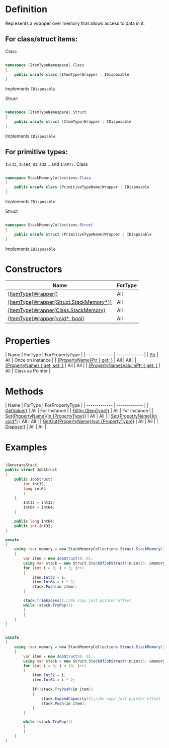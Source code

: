 # Definition
Represents a wrapper over memory that allows access to data in it.

## For class/struct items:
Class
```C#

namespace {ItemTypeNamespace}.Class
{
    public unsafe class {ItemType}Wrapper : IDisposable
}

```
Implements
`IDisposable`

Struct
```C#

namespace {ItemTypeNamespace}.Struct
{
    public unsafe struct {ItemType}Wrapper : IDisposable
}

```
Implements
`IDisposable`

## For primitive types:
`Int32`, `Int64`, `UInt32`... and `IntPtr`.
Class
```C#

namespace StackMemoryCollections.Class
{
    public unsafe class {PrimitiveTypeName}Wrapper : IDisposable
}

```
Implements
`IDisposable`

Struct
```C#

namespace StackMemoryCollections.Struct
{
    public unsafe struct {PrimitiveTypeName}Wrapper : IDisposable
}

```
Implements
`IDisposable`

# Constructors

| Name | ForType |
| ------------- | ------------- |
| [{ItemType}Wrapper()](https://github.com/SoftStoneDevelop/StackMemoryCollections/blob/main/Documentation/Wrapper/Constructor1.md)  | All |
| [{ItemType}Wrapper(Struct.StackMemory*))](https://github.com/SoftStoneDevelop/StackMemoryCollections/blob/main/Documentation/Wrapper/Constructor2.md)  | All |
| [{ItemType}Wrapper(Class.StackMemory)](https://github.com/SoftStoneDevelop/StackMemoryCollections/blob/main/Documentation/Wrapper/Constructor3.md)  | All |
| [{ItemType}Wrapper(void*, bool)](https://github.com/SoftStoneDevelop/StackMemoryCollections/blob/main/Documentation/Stack/Constructor4.md)  | All |

# Properties

| Name | ForType | ForPropertyType |
| ------------- | ------------- |
| [Ptr](https://github.com/SoftStoneDevelop/StackMemoryCollections/blob/main/Documentation/Wrapper/MemoryPtr.md)  | All | Once on instance |
| [{PropertyName}Ptr { get; }](https://github.com/SoftStoneDevelop/StackMemoryCollections/blob/main/Documentation/Wrapper/PropertyPtr.md)  | All | All |
| [{PropertyName} { get; set; }](https://github.com/SoftStoneDevelop/StackMemoryCollections/blob/main/Documentation/Wrapper/PropertyGetSet.md)  | All | All |
| [{PropertyName}ValuiInPtr { get; }](https://github.com/SoftStoneDevelop/StackMemoryCollections/blob/main/Documentation/Wrapper/PropertyValueInPtr.md)  | All | Class as Pointer |

# Methods

| Name | ForType | ForPropertyType |
| ------------- | ------------- |
| [GetValue()](https://github.com/SoftStoneDevelop/StackMemoryCollections/blob/main/Documentation/Wrapper/GetValue.md)  | All | For Instance |
| [Fill(in {ItemType})](https://github.com/SoftStoneDevelop/StackMemoryCollections/blob/main/Documentation/Wrapper/Fill.md)  | All | For Instance |
| [Set{PropertyName}(in {PropertyType})](https://github.com/SoftStoneDevelop/StackMemoryCollections/blob/main/Documentation/Wrapper/SetIn.md)  | All | All |
| [Set{PropertyName}(in void*)](https://github.com/SoftStoneDevelop/StackMemoryCollections/blob/main/Documentation/Wrapper/SetInPtr.md)  | All | All |
| [GetOut{PropertyName}(out {PropertyType})](https://github.com/SoftStoneDevelop/StackMemoryCollections/blob/main/Documentation/Wrapper/GetOut.md)  | All | All |
| [Dispose()](https://github.com/SoftStoneDevelop/StackMemoryCollections/blob/main/Documentation/Wrapper/Dispose.md)  | All | All |

# Examples

```C#

[GenerateStack]
public struct JobStruct
{
    public JobStruct(
        int int32,
        long int64
        )
    {
        Int32 = int32;
        Int64 = int64;
    }

    public long Int64;
    public int Int32;
}

unsafe
{
    using (var memory = new StackMemoryCollections.Struct.StackMemory(JobStructHelper.SizeOf * (nuint)5))
    {
        var item = new JobStruct(0, 0);
        using var stack = new Struct.StackOfJobStruct((nuint)5, &memory);
        for (int i = 0; i < 3; i++)
        {
            item.Int32 = i;
            item.Int64 = i * 2;
            stack.Push(in item);
        }

        stack.TrimExcess();//No copy just pointer offset
        while (stack.TryPop())
        {
        }
    }
}

```

```C#

unsafe
{
    using (var memory = new StackMemoryCollections.Struct.StackMemory(JobStructHelper.SizeOf * (nuint)10))
    {
        var item = new JobStruct(0, 0);
        using var stack = new Struct.StackOfJobStruct((nuint)5, &memory);
        for (int i = 0; i < 10; i++)
        {
            item.Int32 = i;
            item.Int64 = i * 2;
            
            if(!stack.TryPush(in item))
            {
                stack.ExpandCapacity(1);//No copy just pointer offset
                stack.Push(in item);
            }
        }

        while (stack.TryPop())
        {
        }
    }
}

```
